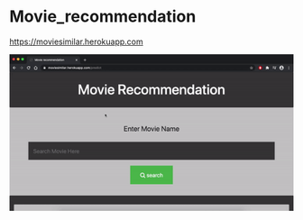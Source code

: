 # Movie_recommendation

https://moviesimilar.herokuapp.com

<img src='movie_recommendation.gif' align=center>
